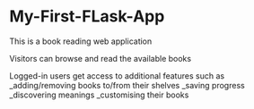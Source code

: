 # My-First-FLask-App

This is a book reading web application

Visitors can browse and read the available books

Logged-in users get access to additional features such as
_adding/removing books to/from their shelves 
_saving progress
_discovering meanings
_customising their books
